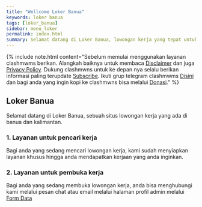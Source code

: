 ```yaml
---
title: "Wellcome Loker Banua"
keywords: loker banua
tags: [loker_banua]
sidebar: menu_loker
permalink: index.html
summary: Selamat datang di Loker Banua, lowongan kerja yang tepat untuk anda.
---
```


{% include note.html content="Sebelum memulai menggunakan layanan clashmwms berikan. Alangkah baiknya untuk membaca <a alt='disclaimer clashmwns' href='https://www.clashmwns.com/disclaimer'>Disclaimer</a> dan juga <a alt='disclaimer clashmwns' href='https://www.clashmwns.com/privacy-policy'>Privacy Policy</a>. Dukung clashmwns untuk ke depan nya selalu berikan informasi paling terupdate <a alt='subscribe' href='https://youtube.com/@mwnsofficial'>Subscribe</a>. Ikuti grup telegram clashmwms <a alt='telegram' href='https://t.me/+MV1v5tLmOSI2ODU1'>Disini</a> dan bagi anda yang ingin kopi ke clashmwns bisa melalui <a alt='donasi' href='https://www.clashmwns.com/donate.html'>Donasi</a>." %}

## Loker Banua

Selamat datang di Loker Banua, sebuah situs lowongan kerja yang ada di banua dan kalimantan.

### 1. Layanan untuk pencari kerja

Bagi anda yang sedang mencari lowongan kerja, kami sudah menyiapkan layanan khusus hingga anda mendapatkan kerjaan yang anda inginkan.

### 2. Layanan untuk pembuka kerja

Bagi anda yang sedang membuka lowongan kerja, anda bisa menghubungi kami melalui pesan chat atau email melalui halaman profil admin melalui <a alt='form data' href='https://www.clashmwns.com/formulir'>Form Data</a>
